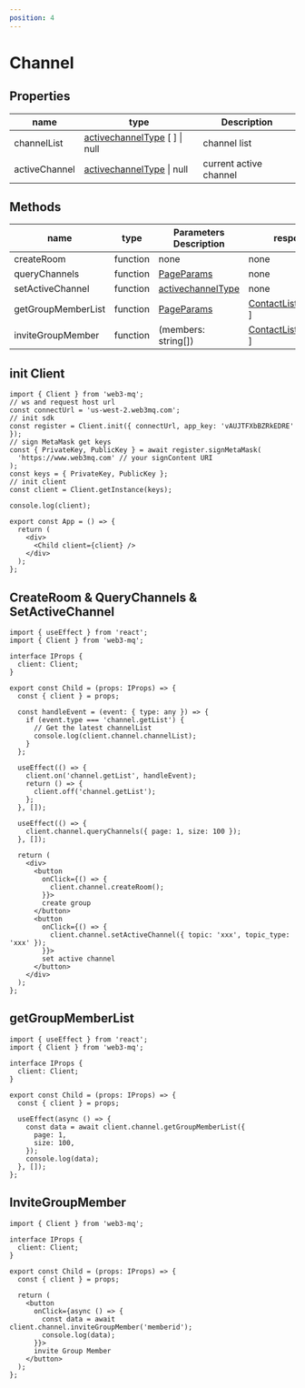 ```yaml
---
position: 4
---
```


# Channel

## Properties

| name          | type                                                                              | Description            |
| ------------- | --------------------------------------------------------------------------------- | ---------------------- |
| channelList   | [activechannelType](/docs/Web3MQ-SDK/JS-SDK/types/#activechanneltype) [ ] \| null | channel list           |
| activeChannel | [activechannelType](/docs/Web3MQ-SDK/JS-SDK/types/#activechanneltype) \| null     | current active channel |

## Methods

| name               | type     | Parameters Description                                                | response                                                                     |
| ------------------ | -------- | --------------------------------------------------------------------- | ---------------------------------------------------------------------------- |
| createRoom         | function | none                                                                  | none                                                                         |
| queryChannels      | function | [PageParams](/docs/Web3MQ-SDK/JS-SDK/types/#pageparams)               | none                                                                         |
| setActiveChannel   | function | [activechannelType](/docs/Web3MQ-SDK/JS-SDK/types/#activechanneltype) | none                                                                         |
| getGroupMemberList | function | [PageParams](/docs/Web3MQ-SDK/JS-SDK/types/#pageparams)               | [ContactListItemType](/docs/Web3MQ-SDK/JS-SDK/types/#contactlistitemtype)[ ] |
| inviteGroupMember  | function | (members: string[])                                                   | [ContactListItemType](/docs/Web3MQ-SDK/JS-SDK/types/#contactlistitemtype)[ ] |

## init Client

```tsx
import { Client } from 'web3-mq';
// ws and request host url
const connectUrl = 'us-west-2.web3mq.com';
// init sdk
const register = Client.init({ connectUrl, app_key: 'vAUJTFXbBZRkEDRE' });
// sign MetaMask get keys
const { PrivateKey, PublicKey } = await register.signMetaMask(
  'https://www.web3mq.com' // your signContent URI
);
const keys = { PrivateKey, PublicKey };
// init client
const client = Client.getInstance(keys);

console.log(client);

export const App = () => {
  return (
    <div>
      <Child client={client} />
    </div>
  );
};
```

## CreateRoom & QueryChannels & SetActiveChannel

```tsx
import { useEffect } from 'react';
import { Client } from 'web3-mq';

interface IProps {
  client: Client;
}

export const Child = (props: IProps) => {
  const { client } = props;

  const handleEvent = (event: { type: any }) => {
    if (event.type === 'channel.getList') {
      // Get the latest channelList
      console.log(client.channel.channelList);
    }
  };

  useEffect(() => {
    client.on('channel.getList', handleEvent);
    return () => {
      client.off('channel.getList');
    };
  }, []);

  useEffect(() => {
    client.channel.queryChannels({ page: 1, size: 100 });
  }, []);

  return (
    <div>
      <button
        onClick={() => {
          client.channel.createRoom();
        }}>
        create group
      </button>
      <button
        onClick={() => {
          client.channel.setActiveChannel({ topic: 'xxx', topic_type: 'xxx' });
        }}>
        set active channel
      </button>
    </div>
  );
};
```

## getGroupMemberList

```tsx
import { useEffect } from 'react';
import { Client } from 'web3-mq';

interface IProps {
  client: Client;
}

export const Child = (props: IProps) => {
  const { client } = props;

  useEffect(async () => {
    const data = await client.channel.getGroupMemberList({
      page: 1,
      size: 100,
    });
    console.log(data);
  }, []);
};
```

## InviteGroupMember

```tsx
import { Client } from 'web3-mq';

interface IProps {
  client: Client;
}

export const Child = (props: IProps) => {
  const { client } = props;

  return (
    <button
      onClick={async () => {
        const data = await client.channel.inviteGroupMember('memberid');
        console.log(data);
      }}>
      invite Group Member
    </button>
  );
};
```
